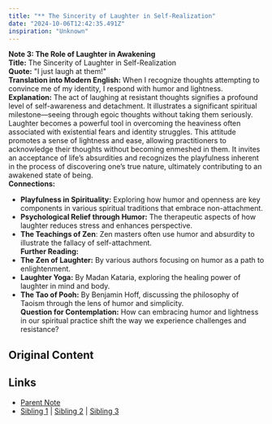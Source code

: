 ```yaml
---
title: "** The Sincerity of Laughter in Self-Realization"
date: "2024-10-06T12:42:35.491Z"
inspiration: "Unknown"
---
```


  
**Note 3: The Role of Laughter in Awakening**  
**Title:** The Sincerity of Laughter in Self-Realization  
**Quote:** "I just laugh at them!"  
**Translation into Modern English:** When I recognize thoughts attempting to convince me of my identity, I respond with humor and lightness.  
**Explanation:** The act of laughing at resistant thoughts signifies a profound level of self-awareness and detachment. It illustrates a significant spiritual milestone—seeing through egoic thoughts without taking them seriously. Laughter becomes a powerful tool in overcoming the heaviness often associated with existential fears and identity struggles. This attitude promotes a sense of lightness and ease, allowing practitioners to acknowledge their thoughts without becoming enmeshed in them. It invites an acceptance of life’s absurdities and recognizes the playfulness inherent in the process of discovering one’s true nature, ultimately contributing to an awakened state of being.  
**Connections:**  
- **Playfulness in Spirituality:** Exploring how humor and openness are key components in various spiritual traditions that embrace non-attachment.  
- **Psychological Relief through Humor:** The therapeutic aspects of how laughter reduces stress and enhances perspective.  
- **The Teachings of Zen**: Zen masters often use humor and absurdity to illustrate the fallacy of self-attachment.  
**Further Reading:**  
- **The Zen of Laughter:** By various authors focusing on humor as a path to enlightenment.  
- **Laughter Yoga:** By Madan Kataria, exploring the healing power of laughter in mind and body.  
- **The Tao of Pooh:** By Benjamin Hoff, discussing the philosophy of Taoism through the lens of humor and simplicity.  
**Question for Contemplation:** How can embracing humor and lightness in our spiritual practice shift the way we experience challenges and resistance?  


## Original Content



## Links

- [Parent Note](/parent-note.md)
- [Sibling 1](/zettel1.md) | [Sibling 2](/zettel2.md) | [Sibling 3](/zettel3.md)
